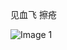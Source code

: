 见血飞 擦疮

![Image 1](https://files.e5n.cc/media_attachments/files/114/288/619/706/776/863/original/2eccc505d0586fbc.jpg)